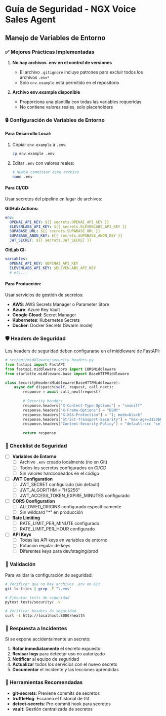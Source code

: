# Guía de Seguridad - NGX Voice Sales Agent

## Manejo de Variables de Entorno

### ✅ Mejores Prácticas Implementadas

1. **No hay archivos .env en el control de versiones**
   - El archivo `.gitignore` incluye patrones para excluir todos los archivos `.env*`
   - Solo `env.example` está permitido en el repositorio

2. **Archivo env.example disponible**
   - Proporciona una plantilla con todas las variables requeridas
   - No contiene valores reales, solo placeholders

### 🔒 Configuración de Variables de Entorno

#### Para Desarrollo Local:
1. Copiar `env.example` a `.env`:
   ```bash
   cp env.example .env
   ```

2. Editar `.env` con valores reales:
   ```bash
   # NUNCA commitear este archivo
   nano .env
   ```

#### Para CI/CD:
Usar secretos del pipeline en lugar de archivos:

**GitHub Actions:**
```yaml
env:
  OPENAI_API_KEY: ${{ secrets.OPENAI_API_KEY }}
  ELEVENLABS_API_KEY: ${{ secrets.ELEVENLABS_API_KEY }}
  SUPABASE_URL: ${{ secrets.SUPABASE_URL }}
  SUPABASE_ANON_KEY: ${{ secrets.SUPABASE_ANON_KEY }}
  JWT_SECRET: ${{ secrets.JWT_SECRET }}
```

**GitLab CI:**
```yaml
variables:
  OPENAI_API_KEY: $OPENAI_API_KEY
  ELEVENLABS_API_KEY: $ELEVENLABS_API_KEY
  # etc...
```

#### Para Producción:
Usar servicios de gestión de secretos:

- **AWS**: AWS Secrets Manager o Parameter Store
- **Azure**: Azure Key Vault
- **Google Cloud**: Secret Manager
- **Kubernetes**: Kubernetes Secrets
- **Docker**: Docker Secrets (Swarm mode)

### 🛡️ Headers de Seguridad

Los headers de seguridad deben configurarse en el middleware de FastAPI:

```python
# src/api/middleware/security_headers.py
from fastapi import FastAPI
from fastapi.middleware.cors import CORSMiddleware
from starlette.middleware.base import BaseHTTPMiddleware

class SecurityHeadersMiddleware(BaseHTTPMiddleware):
    async def dispatch(self, request, call_next):
        response = await call_next(request)
        
        # Security headers
        response.headers["X-Content-Type-Options"] = "nosniff"
        response.headers["X-Frame-Options"] = "DENY"
        response.headers["X-XSS-Protection"] = "1; mode=block"
        response.headers["Strict-Transport-Security"] = "max-age=31536000; includeSubDomains"
        response.headers["Content-Security-Policy"] = "default-src 'self'; script-src 'self' 'unsafe-inline' 'unsafe-eval'; style-src 'self' 'unsafe-inline';"
        
        return response
```

### 🔐 Checklist de Seguridad

- [ ] **Variables de Entorno**
  - [ ] Archivo `.env` creado localmente (no en Git)
  - [ ] Todos los secretos configurados en CI/CD
  - [ ] Sin valores hardcodeados en el código

- [ ] **JWT Configuration**
  - [ ] JWT_SECRET configurado (sin default)
  - [ ] JWT_ALGORITHM = "HS256"
  - [ ] JWT_ACCESS_TOKEN_EXPIRE_MINUTES configurado

- [ ] **CORS Configuration**
  - [ ] ALLOWED_ORIGINS configurado específicamente
  - [ ] Sin wildcard "*" en producción

- [ ] **Rate Limiting**
  - [ ] RATE_LIMIT_PER_MINUTE configurado
  - [ ] RATE_LIMIT_PER_HOUR configurado

- [ ] **API Keys**
  - [ ] Todas las API keys en variables de entorno
  - [ ] Rotación regular de keys
  - [ ] Diferentes keys para dev/staging/prod

### 📝 Validación

Para validar la configuración de seguridad:

```bash
# Verificar que no hay archivos .env en Git
git ls-files | grep -E "\.env"

# Ejecutar tests de seguridad
pytest tests/security/ -v

# Verificar headers de seguridad
curl -I http://localhost:8000/health
```

### 🚨 Respuesta a Incidentes

Si se expone accidentalmente un secreto:

1. **Rotar inmediatamente** el secreto expuesto
2. **Revisar logs** para detectar uso no autorizado
3. **Notificar** al equipo de seguridad
4. **Actualizar** todos los servicios con el nuevo secreto
5. **Documentar** el incidente y las lecciones aprendidas

### 🔧 Herramientas Recomendadas

- **git-secrets**: Previene commits de secretos
- **truffleHog**: Escanea el historial de Git
- **detect-secrets**: Pre-commit hook para secretos
- **vault**: Gestión centralizada de secretos